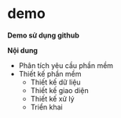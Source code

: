 # demo
**Demo sử dụng github**

**__Nội dung__**
- Phân tích yêu cầu phần mềm
- Thiết kế phần mềm
    - Thiết kế dữ liệu
    - Thiết kế giao diện
    - Thiết kế xử lý
    - Triển khai
